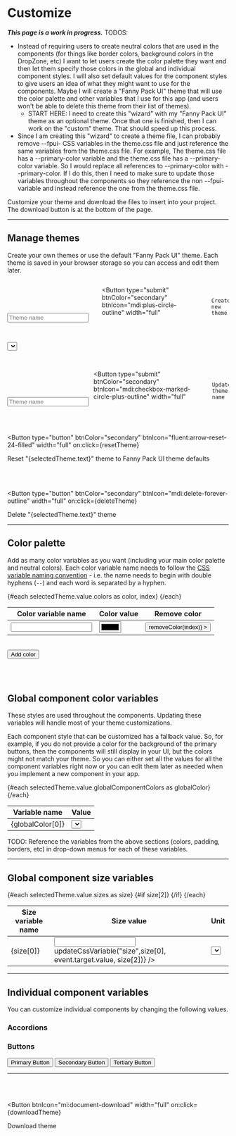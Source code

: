 <script lang="ts">
  import { onMount } from "svelte";
  import { writable } from "svelte/store";
  import { browser } from "$app/env";
  import { Button, Input, Select, ToastContent } from "/src/lib";

  let themes = [];

  let fannyPackUiTheme = {
    colors: [
      // Main Colors
      ["--dark-purple", "#603cba"],
      ["--green", "#00a300"],
      ["--blue", "#2d89ef"],
      ["--yellow", "#ffc40d"],
      ["--red", "#ee1111"],
      // Neutral Colors
      ["--black", "#000000"],
      ["--very-dark-gray", "#343434"],
      ["--dark-gray", "#797979"],
      ["--gray", "#a0a0a0"],
      ["--light-gray", "#c7c7c7"],
      ["--very-light-gray", "#e5e5e5"],
      ["--white", "#ffffff"],
    ],
    sizes: [
      ["--padding-sm", "5", "px"],
      ["--padding-md", "10", "px"],
      ["--padding-lg", "15", "px"],
      ["--border-radius", "3", "px"],
      ["--font-size-sm", "12", "px"],
      ["--font-size-base", "16", "px"],
      ["--font-size-lg", "20", "px"],
      ["--font-weight-light", "100", ""],
      ["--font-weight-normal", "400", ""],
      ["--font-weight-bold", "700", ""],
    ],
    globalComponentColors: [
      ["--primary-color", ["--dark-purple", "#603cba"]],
      ["--secondary-color", ["--very-dark-gray", "#343434"]],
      ["--tertiary-color", ["--white", "#ffffff"]],
      ["--info-color", ["--blue", "#2d89ef"]],
      ["--success-color", ["--green", "#00a300"]],
      ["--warning-color", ["--yellow", "#ffc40d"]],
      ["--error-color", ["--red", "#ee1111"]],
      ["--border-color", ["--light-gray", "#c7c7c7"]],
      ["--text-color", ["--very-dark-gray", "#343434"]],
      ["--disabled-text-color", ["--light-gray", "#c7c7c7"]],
      ["--disabled-bg-color", ["--black", "#000000"]],
    ],
    individualComponentVariables: {
      // accordion: [],
      buttons: {
        colors: [
          ["--fpui-btn-primary-text-color", ["--white", "#ffffff"]],
          ["--fpui-btn-secondary-text-color", ["--white", "#ffffff"]],
          ["--fpui-btn-tertiary-text-color", ["--dark-purple", "#603cba"]],
        ],
        sizes: [
          // The arrays that have a nested array should display select boxes that are populated with the global colors or sizes.
          ["--fpui-btn-padding-sm", ["--padding-sm", "5px"]],
          ["--fpui-btn-padding-md", ["--padding-md", "10px"]],
          ["--fpui-btn-padding-lg", ["--padding-lg", "15px"]],
          ["--fpui-btn-border-radius", ["--border-radius", "3px"]],
          ["--fpui-btn-font-weight", ["--font-weight-normal", "400"]],
          // The arrays that have 3 strings should show an input field and a dropdown box with units (e.g. "px", "rem", "em", etc).
          ["--fpui-btn-icon-margin-sm", "3", "px"],
          ["--fpui-btn-icon-margin-md", "6", "px"],
          ["--fpui-btn-icon-margin-lg", "9", "px"],
          // This one should only display a select box with an "s" after it. The user should not be able to change the unit.
          ["--fpui-btn-icon-disabled-spin-speed", "1.5", "s"],
        ],
      },
    },
  };
  
  // let customTheme = {
  //   colors: [
  //     ["--demo-color-name", "#603cba"],
  //   ],
  //   globalComponentColors,
  //   individualComponentVariables,    
  // };

  let selectedTheme = { text: "", value: fannyPackUiTheme };
  $: {
    if (selectedTheme.text) {
      setSelectedTheme(selectedTheme.text);
    }
  }

  // $: This comment preserves the syntax highlighting.
  
  let newThemeName = "";
  let content = [];
  let units = ["px", "%", "rem", "em"];

  onMount(() => {
    if (!localStorage.getItem("themes")) {
      // The `initThemes` array was going to contain objects like this: { name: "custom", css: "" }, but the <Select> component takes object arrays with `text` and `value` properties. So it is easier to just use "theme" objects with `text` and `value` properties.
      let initThemes = [{ text: "Fanny Pack UI", value: fannyPackUiTheme }];
      // let initThemes = [{ text: "custom", value: customTheme }];
      localStorage.setItem("themes", JSON.stringify(initThemes));
    }

    // Set the `themes` array.
    themes = JSON.parse(localStorage.getItem("themes"));

    // Set the `selectedTheme` object.
    selectedTheme = themes[0];
  });

  function createNewTheme() {
    if (!newThemeName) {
      ToastContent.set({ type: "warning", msg: "Please enter a theme name" });
      return;
    }
    let newTheme = { text: newThemeName, value };
    // Push the new theme to the `themes` array.
    themes.push(newTheme);
    // Update the `themes` array in localStorage.
    localStorage.setItem("themes", JSON.stringify(themes));
    // Set the `selectedTheme` to the one that was just created.
    setSelectedTheme(newTheme.text);
    // Clear the theme name field.
    newThemeName = "";
  }

  function setSelectedTheme(themeName) {
    selectedTheme = themes.find(obj => obj.text === themeName);
  }

  function saveTheme() {
    // Update the "themes" array in localStorage.
    localStorage.setItem("themes", JSON.stringify(themes));
    // Set themes to the updated "themes" array from localStorage.
    themes = JSON.parse(localStorage.getItem("themes"));
  }

  function resetTheme() {
    if (browser) {
      let confirmation = confirm(`Are you sure you want to reset the "${selectedTheme.text}" theme to the Fanny Pack UI theme defaults?`);
      if (confirmation) {
        alert("TODO: Reset theme back to defaults.");
      }
    }
  }

  function deleteTheme() {
    let newThemesArray = themes.filter(obj => obj.text !== selectedTheme.text);
    console.log("newThemesArray", newThemesArray);
    // Update the "themes" array in localStorage.
    localStorage.setItem("themes", JSON.stringify(newThemesArray));
    // Set themes to the updated "themes" array from localStorage.
    themes = JSON.parse(localStorage.getItem("themes"));
    if (themes.length > 0) {
      // Set the `selectedTheme` to the first one in the "themes" array.
      selectedTheme = themes[0];
    }
    else {
      // Remove the "themes" array so an brand new "themes" array will be created when this page is reloaded.
      localStorage.removeItem("themes");
      // Reload this page so a new "themes" array will be created.
      location.reload();
    }
  }

  function addColor() {
    // Push a new color array to the `colors` array.
    selectedTheme.value.colors.push(["", "#000000"]);
    selectedTheme = selectedTheme;
  }

  function removeColor(index) {
    selectedTheme.value.colors.splice(index, 1);
    saveTheme();
    selectedTheme = selectedTheme;
  }

  /**
   * Update the values of the CSS variables when the user changes them in the UI.
   * See https://www.w3schools.com/css/css3_variables_javascript.asp
   */
  function updateCssVariable(variableType, variableName, value, unit) {
    console.log("CSS Variable:", variableName, "New Value:", value);
    // Get the root element
    let root = document.querySelector(":root");
    // Set the value of the CSS variable to the selected value.
    if (variableType === "color") {
      root.style.setProperty(variableName, `var(${value})`);
    }
    if (variableType === "size") {
      root.style.setProperty(variableName, value + unit);
    }
    saveTheme();
  }

  /**
   * https://stackoverflow.com/a/47201559/9453009
   */
  function hexToRgb(hex: string, alpha: string) {
    const r = parseInt(hex.slice(1, 3), 16);
    const g = parseInt(hex.slice(3, 5), 16);
    const b = parseInt(hex.slice(5, 7), 16);

    if (alpha) {
      let rgba = `rgba(${r}, ${g}, ${b}, ${alpha})`;
      console.log("rgba:", rgba);
      return rgba;
    }

    let rgb = `rgb(${r}, ${g}, ${b})`;
    console.log("rgb:", rgb);
    return rgb;
  }

  function downloadTheme() {
    // TODOS: 
    // * As I loop through the `value` object in the `selectedTheme`, convert hex values to RGB: hexToRgb("#fbafff"); This will preserve alpha values for things like fill colors in a line/area chart. 
    // * Convert the second value in each of the `selectedTheme.value.globalComponentColors` and `selectedTheme.value.individualComponentVariables` array to a CSS variable reference value: `var(--css-variable-name)`
    console.log("downloadTheme");



    // Convert `selectedTheme.value` to a formatted string.
// TODO: Use one `theme.css` as the single source of truth. I might be able to pull the content from that `theme.css` file and manipulate it here.    
//     let content = [
// `:root {
//   /* Main Colors: The following colors were taken from https://www.w3schools.com/w3css/w3css_color_metro.asp. */
//   --light-green: #99b433;
//   --green: #00a300;
// }

// /* Button */
// :root {
//   --fpui-btn-primary-text-color: white;
//   --fpui-btn-secondary-text-color: white;
//   --fpui-btn-tertiary-text-color: var(--primary-color);
// }`
//     ];

    let content = [
      `:root {\n`,
      `  /* Main Colors: The following colors were taken from https://www.w3schools.com/w3css/w3css_color_metro.asp. */\n`,
      `  --light-green: #99b433;\n`,
      `  --green: #00a300;\n`,
      `}`,
    ];

    // let content = [
    //   ":root {",
    //   "  /* Main Colors: The following colors were taken from https://www.w3schools.com/w3css/w3css_color_metro.asp. */",
    //   "  --light-green: #99b433;",
    //   "  --green: #00a300;",
    //   "}",
    // ];

    const a = document.createElement("a"); // Create "a" element
    const blob = new Blob(content, {type: "text/css"}) // Create a blob (file-like object)
    const url = URL.createObjectURL(blob); // Create an object URL from blob
    a.setAttribute("href", url); // Set "a" element link
    a.setAttribute("download", selectedTheme.text); // Set download filename
    a.click(); // Start downloading
  }
</script>


# Customize

***This page is a work in progress.***
TODOS: 
* Instead of requiring users to create neutral colors that are used in the components (for things like border colors, background colors in the DropZone, etc) I want to let users create the color palette they want and then let them specify those colors in the global and individual component styles. I will also set default values for the component styles to give users an idea of what they might want to use for the components. Maybe I will create a "Fanny Pack UI" theme that will use the color palette and other variables that I use for this app (and users won't be able to delete this theme from their list of themes).
    * START HERE: I need to create this "wizard" with my "Fanny Pack UI" theme as an optional theme. Once that one is finished, then I can work on the "custom" theme. That should speed up this process.
* Since I am creating this "wizard" to create a theme file, I can probably remove --fpui- CSS variables in the theme.css file and just reference the same variables from the theme.css file. For example, The theme.css file has a --primary-color variable and the theme.css file has a --primary-color variable. So I would replace all references to --primary-color with --primary-color. If I do this, then I need to make sure to update those variables throughout the components so they reference the non --fpui- variable and instead reference the one from the theme.css file.


Customize your theme and download the files to insert into your project. The download button is at the bottom of the page.

<!-- <button on:click={() => hexToRgb("#fbafff", 0.5)}>Test Hex to RGB</button> -->

---

## Manage themes
Create your own themes or use the default "Fanny Pack UI" theme. Each theme is saved in your browser storage so you can access and edit them later.

<form on:submit|preventDefault={createNewTheme}>
  <div class="input-container">
    <Input
      type="text"
      bind:value={newThemeName}
      label="Create a new theme"
      placeholder="Theme name"
    />
  </div>

  <Button
    type="submit"
    btnColor="secondary"
    btnIcon="mdi:plus-circle-outline"
    width="full"
  >
    Create new theme
  </Button>
</form>

<br>

<Select 
  label="Select an existing theme to edit"
  optionsArray={themes}
  arrayType="object"
  bind:selectedOption={selectedTheme}
/>

<br>

<form on:submit|preventDefault={saveTheme}>
  <div class="input-container">
    <Input
      type="text"
      bind:value={selectedTheme.text}
      label="Edit theme name"
      placeholder="Theme name"
    />
  </div>

  <Button
    type="submit"
    btnColor="secondary"
    btnIcon="mdi:checkbox-marked-circle-plus-outline"
    width="full"
  >
    Update theme name
  </Button>
</form>

<br><br>

<Button
  type="button"
  btnColor="secondary"
  btnIcon="fluent:arrow-reset-24-filled"
  width="full"
  on:click={resetTheme}
>
  Reset "{selectedTheme.text}" theme to Fanny Pack UI theme defaults
</Button>

<br><br>

<Button
  type="button"
  btnColor="secondary"
  btnIcon="mdi:delete-forever-outline"
  width="full"
  on:click={deleteTheme}
>
  Delete "{selectedTheme.text}" theme
</Button>

---

<!-- <Button 
  btnIcon="bx:save"
  width="full"
  on:click={saveTheme}
>
  Save theme
</Button> -->

## Color palette
Add as many color variables as you want (including your main color palette and neutral colors). Each color variable name needs to follow the [CSS variable naming convention](https://developer.mozilla.org/en-US/docs/Web/CSS/Using_CSS_custom_properties#basic_usage) - i.e. the name needs to begin with double hyphens (`--`) and each word is separated by a hyphen.

<table>
  <thead>
    <tr>
      <th>Color variable name</th>
      <th>Color value</th>
      <th style="text-align:center">Remove color</th>
    </tr>
  </thead>
  <tbody>
    {#each selectedTheme.value.colors as color, index}
      <tr>
        <td><Input size="sm" bind:value={color[0]} on:blur={saveTheme} /></td>
        <td><input type="color" bind:value={color[1]} on:change={saveTheme}></td>
        <td style="text-align:center">
          <Button
            btnIcon="mdi:minus-circle"
            size="lg"
            --custom-btn-padding="0px 5px"
            --custom-btn-border-color="transparent"
            --custom-btn-box-shadow="none"
            --custom-btn-background-color="transparent"
            --custom-btn-text-color="var(--dark-purple)"
            on:click={() => removeColor(index)}
          ></Button>
        </td>
      </tr>
    {/each}
  </tbody>
</table>

<br>

<Button btnIcon="mdi:plus-circle-outline" on:click={addColor}>
  Add color
</Button>

<br><br>


## Global component color variables
These styles are used throughout the components. Updating these variables will handle most of your theme customizations.

Each component style that can be customized has a fallback value. So, for example, if you do not provide a color for the background of the primary buttons, then the components will still display in your UI, but the colors might not match your theme. So you can either set all the values for all the component variables right now or you can edit them later as needed when you implement a new component in your app.

<table>
  <thead>
    <tr>
      <th>Variable name</th>
      <th>Value</th>
    </tr>
  </thead>
  <tbody>
    {#each selectedTheme.value.globalComponentColors as globalColor}
      <tr>
        <td>{globalColor[0]}</td>
        <td><Select optionsArray={selectedTheme.value.colors} arrayType="array" displayElementAtIndex={0} size="sm" bind:selectedOption={globalColor[1]} on:change={(event) => updateCssVariable("color", globalColor[0], event.detail[0])} /></td>
      </tr>
    {/each}
  </tbody>
</table>

TODO: Reference the variables from the above sections (colors, padding, borders, etc) in drop-down menus for each of these variables.

---

## Global component size variables

<table>
  <thead>
    <tr>
      <th>Size variable name</th>
      <th>Size value</th>
      <th>Unit</th>
    </tr>
  </thead>
  <tbody>
    {#each selectedTheme.value.sizes as size}
      <tr>
        <td>{size[0]}</td>
        <td><Input type="number" size="sm" bind:value={size[1]} on:change={(event) => updateCssVariable("size",size[0], event.target.value, size[2])} /></td>
        <!-- If there is a unit specified for the size variable, then show a <Select> component with the unit options. -->
        {#if size[2]}
          <td><Select optionsArray={units} arrayType="string" bind:selectedOption={size[2]} size="sm" on:change={(event) => updateCssVariable("size", size[0], size[1], event.detail)} /></td>
        {/if}
      </tr>
    {/each}
  </tbody>
</table>


---

## Individual component variables
You can customize individual components by changing the following values.

### Accordions

### Buttons
<Button btnColor="primary">
  Primary Button
</Button>

<Button btnColor="secondary">
  Secondary Button
</Button>

<Button btnColor="tertiary">
  Tertiary Button
</Button>

---

<!-- <Button 
  btnIcon="bx:save"
  width="full"
  on:click={saveTheme}
>
  Save theme
</Button> -->

<br><br>

<Button 
  btnIcon="mi:document-download"
  width="full"
  on:click={downloadTheme}
>
  Download theme
</Button>


<style>
  form {
    display: flex;
    align-items: flex-end;

    & .input-container {
      width: 600px;
      margin-right: 10px;
    }
  }

  /* Button */
  :root {
    --fpui-btn-primary-text-color: white;
    --fpui-btn-secondary-text-color: white;
    --fpui-btn-tertiary-text-color: var(--primary-color);
    /* The --fpui-btn-padding variables will make the button larger or smaller. */
    --fpui-btn-padding-sm: var(--padding-sm);
    --fpui-btn-padding-md: var(--padding-md);
    --fpui-btn-padding-lg: var(--padding-lg);
    /* The --fpui-btn-icon-margin variables provide the space between the button text and the button icon. */
    --fpui-btn-icon-margin-sm: 3px;
    --fpui-btn-icon-margin-md: 7px;
    --fpui-btn-icon-margin-lg: 12px;
    --fpui-btn-font-weight: var(--font-weight-normal);
    /* --fpui-btn-icon-spin-speed: The speed at which icons for disabled buttons will spin when a button has a loading/disabled state. */
    --fpui-btn-icon-disabled-spin-speed: 1.5s;
    --fpui-btn-border-radius: var(--border-radius);
  }
</style>
